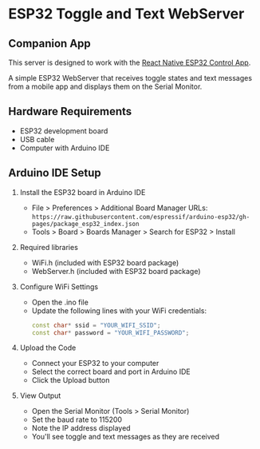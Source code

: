 # ESP32 Toggle and Text WebServer

## Companion App
This server is designed to work with the [React Native ESP32 Control App](https://git@github.com:Ajibade-Judah/ESP32SenderApp.git).

A simple ESP32 WebServer that receives toggle states and text messages from a mobile app and displays them on the Serial Monitor.

## Hardware Requirements

- ESP32 development board
- USB cable
- Computer with Arduino IDE

## Arduino IDE Setup

1. Install the ESP32 board in Arduino IDE
   - File > Preferences > Additional Board Manager URLs: `https://raw.githubusercontent.com/espressif/arduino-esp32/gh-pages/package_esp32_index.json`
   - Tools > Board > Boards Manager > Search for ESP32 > Install

2. Required libraries
   - WiFi.h (included with ESP32 board package)
   - WebServer.h (included with ESP32 board package)

3. Configure WiFi Settings
   - Open the .ino file
   - Update the following lines with your WiFi credentials:
     ```cpp
     const char* ssid = "YOUR_WIFI_SSID";
     const char* password = "YOUR_WIFI_PASSWORD";
     ```

4. Upload the Code
   - Connect your ESP32 to your computer
   - Select the correct board and port in Arduino IDE
   - Click the Upload button

5. View Output
   - Open the Serial Monitor (Tools > Serial Monitor)
   - Set the baud rate to 115200
   - Note the IP address displayed
   - You'll see toggle and text messages as they are received
